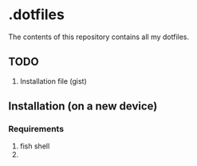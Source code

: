 # .dotfiles

The contents of this repository contains all my dotfiles.

## TODO
1. Installation file (gist)

## Installation (on a new device)

### Requirements

1. fish shell
2. 
